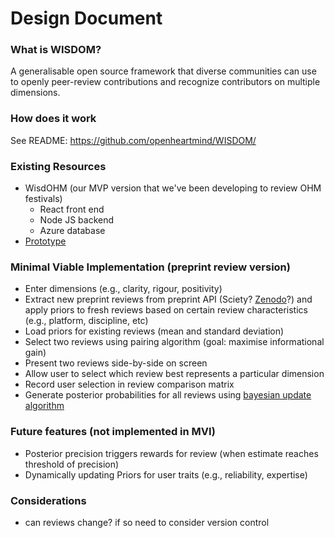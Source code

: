 # Design Document

### What is WISDOM?
A generalisable open source framework that diverse communities can use to openly peer-review contributions and recognize contributors on multiple dimensions. 

### How does it work
See README: https://github.com/openheartmind/WISDOM/

### Existing Resources
- WisdOHM (our MVP version that we've been developing to review OHM festivals)
  - React front end
  - Node JS backend
  - Azure database
- [Prototype](https://docs.google.com/spreadsheets/d/1kQJM2kEVulzwXBQZuvR46wxaQY5_ohm0rbndIkdEkSE/edit?gid=7517777#gid=7517777)

### Minimal Viable Implementation (preprint review version)
- Enter dimensions (e.g., clarity, rigour, positivity)
- Extract new preprint reviews from preprint API (Sciety? [Zenodo](https://developers.zenodo.org/)?) and apply priors to fresh reviews based on certain review characteristics (e.g., platform, discipline, etc)
- Load priors for existing reviews (mean and standard deviation)
- Select two reviews using pairing algorithm (goal: maximise informational gain)
- Present two reviews side-by-side on screen
- Allow user to select which review best represents a particular dimension
- Record user selection in review comparison matrix
- Generate posterior probabilities for all reviews using [bayesian update algorithm](https://en.wikipedia.org/wiki/Posterior_probability)

### Future features (not implemented in MVI)
- Posterior precision triggers rewards for review (when estimate reaches threshold of precision)
- Dynamically updating Priors for user traits (e.g., reliability, expertise)


### Considerations
- can reviews change? if so need to consider version control


